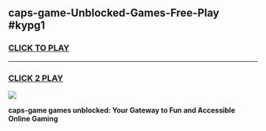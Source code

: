 
## caps-game-Unblocked-Games-Free-Play #kypg1
<h3>
<a href="https://us.freeplayer.one?title=caps-game&ref=9M">CLICK TO PLAY</a></h3>
<hr>

<h3>
<a href="https://us.freeplayer.one?title=caps-game&ref=9M">CLICK 2 PLAY</a>
  
</h3>

<a href="https://us.freeplayer.one?title=caps-game&ref=9M"><img src="https://clearcache.store/games.png"></a>


**caps-game games unblocked: Your Gateway to Fun and Accessible Online Gaming**
